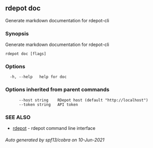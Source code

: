 ## rdepot doc

Generate markdown documentation for rdepot-cli

### Synopsis

Generate markdown documentation for rdepot-cli

```
rdepot doc [flags]
```

### Options

```
  -h, --help   help for doc
```

### Options inherited from parent commands

```
      --host string    RDepot host (default "http://localhost")
      --token string   API token
```

### SEE ALSO

* [rdepot](rdepot.md)	 - rdepot command line interface

###### Auto generated by spf13/cobra on 10-Jun-2021
